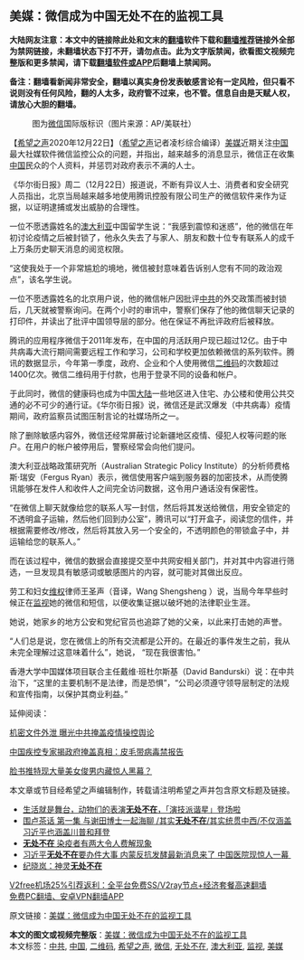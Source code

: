  <h2>美媒：微信成为中国无处不在的监视工具</h2> <p class="notice"><b>大陆网友注意：本文中的链接除此处和文末的<a href="https://github.com/bannedbook/fanqiang" >翻墙</a>软件下载和<a href="https://github.com/killgcd/justmysocks/blob/master/README.md">翻墙推荐</a>链接外全部为禁网链接，未翻墙状态下打不开，请勿点击。此为文字版禁闻，欲看图文视频完整版和更多禁闻，请下载<a href="https://github.com/bannedbook/fanqiang">翻墙软件或APP</a>后翻墙上禁闻网。</p><p>备注：翻墙看新闻非常安全，翻墙以真实身份发表敏感言论有一定风险，但只看不说则没有任何风险，翻的人太多，政府管不过来，也不管。信息自由是天赋人权，请放心大胆的翻墙。</b></p>  <div class="entry"> <figure><figcaption>图为<a href="https://www.bannedbook.org/bnews/tag/%e5%be%ae%e4%bf%a1/" class="st_tag internal_tag" rel="tag" title="标签 微信 下的日志">微信</a>国际版标识（图片来源：AP/美联社）</figcaption></figure> <p>【<span class='wp_keywordlink_affiliate'><a href="https://www.soundofhope.org" title="希望之声" target="_blank">希望之声</a></span>2020年12月22日】（<a href="https://www.bannedbook.org/bnews/tag/%e5%b8%8c%e6%9c%9b%e4%b9%8b%e5%a3%b0/" class="st_tag internal_tag" rel="tag" title="标签 希望之声 下的日志">希望之声</a>记者凌杉综合编译）<a href="https://www.bannedbook.org/bnews/tag/%e7%be%8e%e5%aa%92/" class="st_tag internal_tag" rel="tag" title="标签 美媒 下的日志">美媒</a>近期关注<span class='wp_keywordlink_affiliate'><a href="https://www.bannedbook.org/" title="中国" target="_blank">中国</a></span>最大社媒软件微信监控公众的问题，并指出，越来越多的消息显示，微信正在收集<a href="https://www.bannedbook.org/bnews/tag/%E4%B8%AD%E5%9B%BD/" class="st_tag internal_tag" rel="tag" title="标签 中国 下的日志">中国</a>民众的个人资料，并惩罚对政府表示不满的人士。</p> <p>《华尔街日报》周二（12月22日）报道说，不断有异议人士、消费者和安全研究人员指出，北京当局越来越多地使用腾讯控股有限公司生产的微信软件来作为证据，以证明逮捕或发出威胁的合理性。</p> <p>一位不愿透露姓名的<a href="https://www.bannedbook.org/bnews/tag/%e6%be%b3%e5%a4%a7%e5%88%a9%e4%ba%9a/" class="st_tag internal_tag" rel="tag" title="标签 澳大利亚 下的日志">澳大利亚</a>中国留学生说：“我感到震惊和迷惑”，他的微信在年初讨论疫情之后被封锁了，他永久失去了与家人、朋友和数十位专有联系人的成千上万条历史聊天消息的阅览权限。</p> <p>“这使我处于一个非常尴尬的境地，微信被封意味着告诉别人您有不同的政治观点”，该名学生说。</p> <p>一位不愿透露姓名的北京用户说，他的微信帐户因批评<a href="https://www.bannedbook.org/bnews/tag/%e4%b8%ad%e5%85%b1/" class="st_tag internal_tag" rel="tag" title="标签 中共 下的日志">中共</a>的外交政策而被封锁后，几天就被警察询问。在两个小时的审讯中，警察们保存了他的微信聊天记录的打印件，并读出了批评中国领导层的部分。他在保证不再批评政府后被释放。</p>  <p>腾讯的应用程序微信于2011年发布，在中国的月活跃用户现已超过12亿。由于中共病毒大流行期间需要远程工作和学习，公司和学校更加依赖微信的系列软件。腾讯的数据显示，今年第一季度，政府、企业和个人使用微信<a href="https://www.bannedbook.org/bnews/tag/%E4%BA%8C%E7%BB%B4%E7%A0%81/" class="st_tag internal_tag" rel="tag" title="标签 二维码 下的日志">二维码</a>的次数超过1400亿次。微信二维码用于付款，也用于登录不同的设备和帐户。</p> <p>于此同时，微信的健康码也成为中国<span class='wp_keywordlink_affiliate'><a href="https://www.bannedbook.org/" title="大陆" target="_blank">大陆</a></span>一些地区进入住宅、办公楼和使用公共交通的必不可少的通行证。《华尔街日报》说，微信还是武汉爆发（中共病毒）疫情期间，政府监察员试图压制言论的社媒场所之一。</p> <p>除了删除敏感内容外，微信还经常屏蔽讨论新疆地区疫情、侵犯人权等问题的账户。在用户的帐户被停用后，警察经常会向他们提问。</p> <p>澳大利亚战略政策研究所（Australian Strategic Policy Institute）的分析师费格斯·瑞安（Fergus Ryan）表示，微信使用客户端到服务器的加密技术，从而使腾讯能够在发件人和收件人之间完全访问数据，这令用户通话没有保密性。</p> <p>“在微信上聊天就像给您的联系人写一封信，然后将其发送给微信，用安全锁定的不透明盒子运输，然后他们回到办公室”，腾讯可以“打开盒子，阅读您的信件，并根据需要修改/修改，然后将其放入另一个安全的，不透明颜色的带锁盒子中，并运输给您的联系人。”</p>  <p>而在该过程中，微信的数据会直接提交至中共网安相关部门，并对其中内容进行筛选，一旦发现具有敏感词或敏感图片的内容，就可能对其做出反应。</p> <p>劳工和妇女<span class='wp_keywordlink_affiliate'><a href="https://www.bannedbook.org/bnews/weiquan/" title="维权" target="_blank">维权</a></span>律师王圣声（音译，Wang Shengsheng ）说，当局今年早些时候正在<a href="https://www.bannedbook.org/bnews/tag/%E7%9B%91%E8%A7%86/" class="st_tag internal_tag" rel="tag" title="标签 监视 下的日志">监视</a>她的微信和短信，以便收集证据以破坏她的法律职业生涯。</p> <p>她说，她家乡的地方公安和党纪官员也追踪了她的父亲，以此来打击她的声誉。</p> <p>“人们总是说，您在微信上的所有交流都是公开的。在最近的事件发生之前，我从未完全理解过这意味着什么”，她说， “现在我很害怕。”</p> <p>香港大学中国媒体项目联合主任戴维·班杜尔斯基（David Bandurski）说：在中共治下，“这里的主要机制不是法律，而是恐惧”，“公司必须遵守领导层制定的法规和宣传指南，以保护其商业利益。”</p>  <p>延伸阅读：</p> <p><a href="https://www.soundofhope.org/post/455482">机密文件外泄 曝光中共掩盖疫情操控舆论</a></p> <p><a data-ctorig="https://www.soundofhope.org/post/454813" data-cturl="https://www.google.com/url?client=internal-element-cse&amp;cx=007749283119516952101:0iwnfnkwnek&amp;q=https://www.soundofhope.org/post/454813&amp;sa=U&amp;ved=2ahUKEwjD4vHJgOPtAhXVpJ4KHYwGB9Y4ChAWMAB6BAgBEAI&amp;usg=AOvVaw2aUMSCGPCPvdp0AD80nsUc" href="https://www.soundofhope.org/post/454813" target="_blank">中国疾控专家揭政府掩盖真相：皮毛带病毒禁报告</a></p> <p><a data-ctorig="https://www.soundofhope.org/post/454177" data-cturl="https://www.google.com/url?client=internal-element-cse&amp;cx=007749283119516952101:0iwnfnkwnek&amp;q=https://www.soundofhope.org/post/454177&amp;sa=U&amp;ved=2ahUKEwjD4vHJgOPtAhXVpJ4KHYwGB9Y4ChAWMAR6BAgDEAI&amp;usg=AOvVaw3jx-LCfAQNMbfNWYioFwfG" href="https://www.soundofhope.org/post/454177" target="_blank">脸书推特现大量美女俊男内藏惊人黑幕？</a></p> <p>本文章或节目经希望之声编辑制作，转载请注明希望之声并包含原文标题及链接。</p>  <ul class='op-related-articles' title='相关阅读'> <li><a href='https://www.bannedbook.org/bnews/comments/20201123/1435643.html' target='_blank'>生活就是舞台，动物们的表演<b>无处不在</b>，「演技派谐星」登场啦</a></li> <li><a href='https://www.bannedbook.org/bnews/bannedvideo/20201024/1431820.html' target='_blank'>围卢茶话 第一集 与谢田博士一起海聊 /其实<b>无处不在</b>/其实统贯中西/不仅涵盖习近平也涵盖川普和拜登</a></li> <li><a href='https://www.bannedbook.org/bnews/bannedvideo/20201103/1425143.html' target='_blank'><b>无处不在</b> 染疫者有两大令人费解现象</a></li> <li><a href='https://www.bannedbook.org/bnews/cnnews/20200904/1390880.html' target='_blank'>习近平<b>无处不在</b>要办件大事 内蒙反抗发酵最新消息来了 中国医院现惊人一幕 </a></li> <li><a href='https://www.bannedbook.org/bnews/lifebaike/20200825/1385609.html' target='_blank'>纪晓岚：神灵<b>无处不在</b></a></li> </ul> <p class="texttj"> <a href="https://www.bannedbook.org/forum23/topic22702.html" target="_blank">V2free机场25%引荐返利：全平台免费SS/V2ray节点+经济套餐高速翻墙</a><br/> <a href="https://github.com/bannedbook/fanqiang/wiki/%E7%A6%81%E9%97%BB%E7%BD%91%E5%AE%89%E5%8D%93%E7%BF%BB%E5%A2%99%E6%96%B0%E9%97%BBAPP" target="_blank">免费PC翻墙、安卓VPN翻墙APP</a></p><p>原文链接：<a class="src_link"  href="https://www.soundofhope.org/post/456361" target="_blank">美媒：微信成为中国无处不在的监视工具</a></p><a name='sharetosocial'></a>       <div><b>本文的图文或视频完整版</b>：<a href='https://www.bannedbook.org/bnews/comments/20201223/1453306.html'>美媒：微信成为中国无处不在的监视工具</a></div>  </div><!--END ENTRY--> <div class="postfooter"> <div>本文标签：<a href="https://www.bannedbook.org/bnews/tag/%e4%b8%ad%e5%85%b1/" rel="tag">中共</a>, <a href="https://www.bannedbook.org/bnews/tag/%E4%B8%AD%E5%9B%BD/" rel="tag">中国</a>, <a href="https://www.bannedbook.org/bnews/tag/%E4%BA%8C%E7%BB%B4%E7%A0%81/" rel="tag">二维码</a>, <a href="https://www.bannedbook.org/bnews/tag/%e5%b8%8c%e6%9c%9b%e4%b9%8b%e5%a3%b0/" rel="tag">希望之声</a>, <a href="https://www.bannedbook.org/bnews/tag/%e5%be%ae%e4%bf%a1/" rel="tag">微信</a>, <a href="https://www.bannedbook.org/bnews/tag/%E6%97%A0%E5%A4%84%E4%B8%8D%E5%9C%A8/" rel="tag">无处不在</a>, <a href="https://www.bannedbook.org/bnews/tag/%e6%be%b3%e5%a4%a7%e5%88%a9%e4%ba%9a/" rel="tag">澳大利亚</a>, <a href="https://www.bannedbook.org/bnews/tag/%E7%9B%91%E8%A7%86/" rel="tag">监视</a>, <a href="https://www.bannedbook.org/bnews/tag/%e7%be%8e%e5%aa%92/" rel="tag">美媒</a></div>  </div><!--END POSTFOOTER--> 